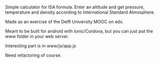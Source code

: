 Simple calculator for ISA formula. Enter an altitude and get pressure, temperature and density according to International Standard Atmosphere.

Made as an exercise of the Delft University MOOC on edx.

Meant to be built for android with Ionic/Cordova, but you can just put the www folder in your web server.

Interesting part is in www/js/app.js

Need refactoring of course.